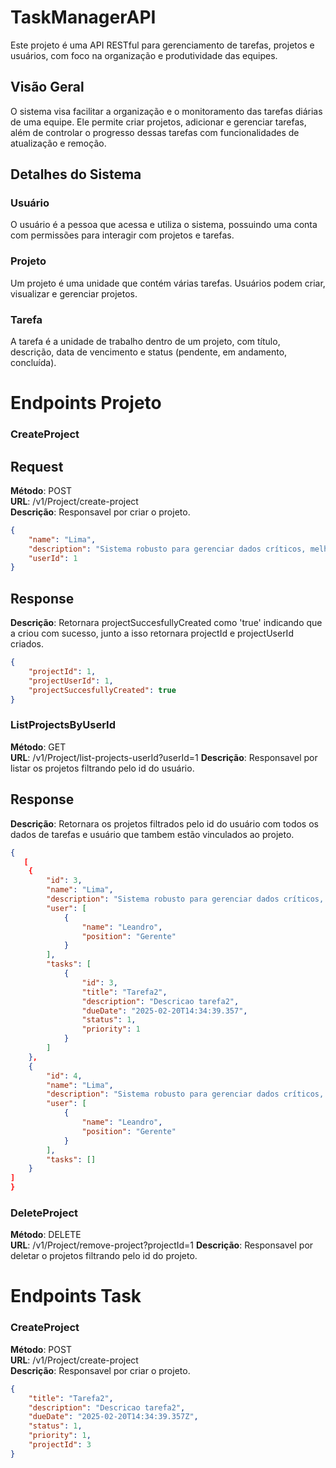 # TaskManagerAPI

Este projeto é uma API RESTful para gerenciamento de tarefas, projetos e usuários, com foco na organização e produtividade das equipes.

## Visão Geral
O sistema visa facilitar a organização e o monitoramento das tarefas diárias de uma equipe. Ele permite criar projetos, adicionar e gerenciar tarefas, além de controlar o progresso dessas tarefas com funcionalidades de atualização e remoção.

## Detalhes do Sistema

### Usuário
O usuário é a pessoa que acessa e utiliza o sistema, possuindo uma conta com permissões para interagir com projetos e tarefas.

### Projeto
Um projeto é uma unidade que contém várias tarefas. Usuários podem criar, visualizar e gerenciar projetos.

### Tarefa
A tarefa é a unidade de trabalho dentro de um projeto, com título, descrição, data de vencimento e status (pendente, em andamento, concluída).

# Endpoints Projeto

### **CreateProject** 

## Request
**Método**: POST  
**URL**: /v1/Project/create-project  
**Descrição**: Responsavel por criar o projeto.
```json
{
    "name": "Lima",
    "description": "Sistema robusto para gerenciar dados críticos, melhorar a eficiência e garantir segurança.",
    "userId": 1
}
```

## Response
**Descrição**: Retornara projectSuccesfullyCreated como 'true' indicando que a criou com sucesso, junto a isso retornara projectId e projectUserId criados.
```json
{
    "projectId": 1,
    "projectUserId": 1,
    "projectSuccesfullyCreated": true
}
```

### **ListProjectsByUserId** 
**Método**: GET  
**URL**: /v1/Project/list-projects-userId?userId=1
**Descrição**: Responsavel por listar os projetos filtrando pelo id do usuário.

## Response
**Descrição**: Retornara os projetos filtrados pelo id do usuário com todos os dados de tarefas e usuário que tambem estão vinculados ao projeto.
```json
{
   [
    {
        "id": 3,
        "name": "Lima",
        "description": "Sistema robusto para gerenciar dados críticos, melhorar a eficiência e garantir segurança.",
        "user": [
            {
                "name": "Leandro",
                "position": "Gerente"
            }
        ],
        "tasks": [
            {
                "id": 3,
                "title": "Tarefa2",
                "description": "Descricao tarefa2",
                "dueDate": "2025-02-20T14:34:39.357",
                "status": 1,
                "priority": 1
            }
        ]
    },
    {
        "id": 4,
        "name": "Lima",
        "description": "Sistema robusto para gerenciar dados críticos, melhorar a eficiência e garantir segurança.",
        "user": [
            {
                "name": "Leandro",
                "position": "Gerente"
            }
        ],
        "tasks": []
    }
]
}
```

### **DeleteProject** 
**Método**: DELETE  
**URL**: /v1/Project/remove-project?projectId=1
**Descrição**: Responsavel por deletar o projetos filtrando pelo id do projeto.


# Endpoints Task

### **CreateProject** 
**Método**: POST  
**URL**: /v1/Project/create-project  
**Descrição**: Responsavel por criar o projeto.
```json
{
    "title": "Tarefa2",
    "description": "Descricao tarefa2",
    "dueDate": "2025-02-20T14:34:39.357Z",
    "status": 1,
    "priority": 1,
    "projectId": 3
}
```

